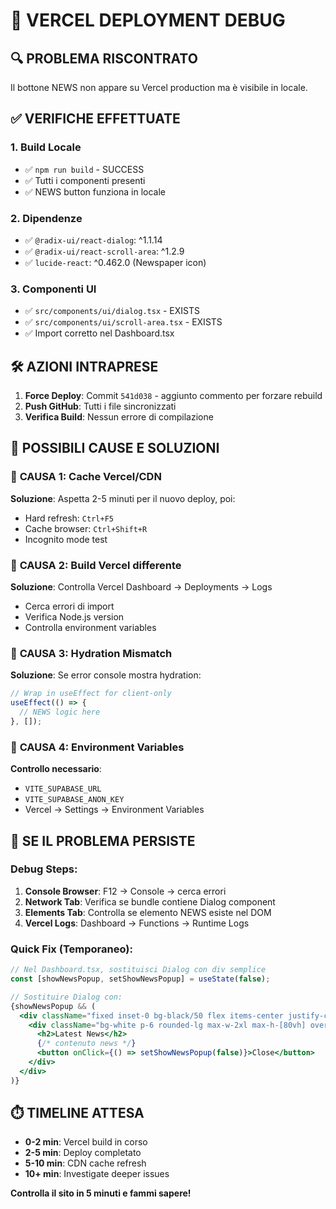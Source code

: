 # 🚀 VERCEL DEPLOYMENT DEBUG

## 🔍 **PROBLEMA RISCONTRATO**
Il bottone NEWS non appare su Vercel production ma è visibile in locale.

## ✅ **VERIFICHE EFFETTUATE**

### 1. **Build Locale**
- ✅ `npm run build` - SUCCESS
- ✅ Tutti i componenti presenti
- ✅ NEWS button funziona in locale

### 2. **Dipendenze**
- ✅ `@radix-ui/react-dialog`: ^1.1.14
- ✅ `@radix-ui/react-scroll-area`: ^1.2.9
- ✅ `lucide-react`: ^0.462.0 (Newspaper icon)

### 3. **Componenti UI**
- ✅ `src/components/ui/dialog.tsx` - EXISTS
- ✅ `src/components/ui/scroll-area.tsx` - EXISTS
- ✅ Import corretto nel Dashboard.tsx

## 🛠️ **AZIONI INTRAPRESE**

1. **Force Deploy**: Commit `541d038` - aggiunto commento per forzare rebuild
2. **Push GitHub**: Tutti i file sincronizzati
3. **Verifica Build**: Nessun errore di compilazione

## 🔧 **POSSIBILI CAUSE E SOLUZIONI**

### 🎯 **CAUSA 1: Cache Vercel/CDN**
**Soluzione**: Aspetta 2-5 minuti per il nuovo deploy, poi:
- Hard refresh: `Ctrl+F5`
- Cache browser: `Ctrl+Shift+R`
- Incognito mode test

### 🎯 **CAUSA 2: Build Vercel differente**
**Soluzione**: Controlla Vercel Dashboard → Deployments → Logs
- Cerca errori di import
- Verifica Node.js version
- Controlla environment variables

### 🎯 **CAUSA 3: Hydration Mismatch**
**Soluzione**: Se error console mostra hydration:
```jsx
// Wrap in useEffect for client-only
useEffect(() => {
  // NEWS logic here
}, []);
```

### 🎯 **CAUSA 4: Environment Variables**
**Controllo necessario**:
- `VITE_SUPABASE_URL`
- `VITE_SUPABASE_ANON_KEY`
- Vercel → Settings → Environment Variables

## 🚨 **SE IL PROBLEMA PERSISTE**

### Debug Steps:
1. **Console Browser**: F12 → Console → cerca errori
2. **Network Tab**: Verifica se bundle contiene Dialog component
3. **Elements Tab**: Controlla se elemento NEWS esiste nel DOM
4. **Vercel Logs**: Dashboard → Functions → Runtime Logs

### Quick Fix (Temporaneo):
```jsx
// Nel Dashboard.tsx, sostituisci Dialog con div semplice
const [showNewsPopup, setShowNewsPopup] = useState(false);

// Sostituire Dialog con:
{showNewsPopup && (
  <div className="fixed inset-0 bg-black/50 flex items-center justify-center z-50">
    <div className="bg-white p-6 rounded-lg max-w-2xl max-h-[80vh] overflow-y-auto">
      <h2>Latest News</h2>
      {/* contenuto news */}
      <button onClick={() => setShowNewsPopup(false)}>Close</button>
    </div>
  </div>
)}
```

## ⏱️ **TIMELINE ATTESA**
- **0-2 min**: Vercel build in corso
- **2-5 min**: Deploy completato
- **5-10 min**: CDN cache refresh
- **10+ min**: Investigate deeper issues

**Controlla il sito in 5 minuti e fammi sapere!**